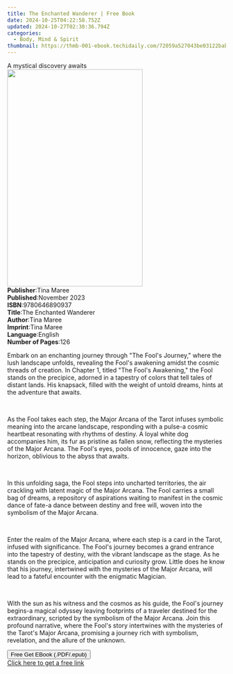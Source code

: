 ```yaml
---
title: The Enchanted Wanderer | Free Book
date: 2024-10-25T04:22:58.752Z
updated: 2024-10-27T02:30:36.794Z
categories:
  - Body, Mind & Spirit
thumbnail: https://thmb-001-ebook.techidaily.com/72059a527043be03122bab80455f4955d6d41396f9679ef23466d4dac527e332.jpg
---
```

<main id="book-container">
  <div class="flex flex-col">
    <div class="book-brief flex-1 py-6 px-4 sm:p-6 md:py-10 md:px-8">
      <!-- brief-->
      <div class="book-brief-main">A mystical discovery awaits</div>
    </div>
    <div
      class="book-meta-info flex-1 grid gap-4 col-start-1 col-end-3 row-start-1 sm:mb-6 sm:grid-cols-4 lg:gap-6 lg:col-start-2 lg:row-end-6 lg:row-span-6 lg:mb-0"
    >
      <div
        class="book-meta-info-left place-content-center mt-4 p-4 text-sm leading-6 col-start-2 col-span-2 dark:text-slate-400"
      >
        <img
          class="w-full h-500 object-cover rounded-lg sm:h-255 sm:col-span-2 lg:col-span-full"
          src="https://img-001-ebook.techidaily.com/f28f0009782ae82a9d7ffba53f6213b4600ca908b606089622bf24965f75c7e6.jpg"
          alt=""
          width="312"
          height="500"
        />
      </div>
      <div
        class="book-meta-info-right mt-2 col-start-1 row-start-2 col-span-3 self-center"
      >
        <!-- meta data  -->
        <div class="flex flex-col px-4 md:px-8">
          <div class="flex-1">
            <strong>Publisher</strong>:<span class="px-2">Tina Maree</span>
          </div>
          <div class="flex-1">
            <strong>Published</strong>:<span class="px-2">November 2023</span>
          </div>
          <div class="flex-1">
            <strong>ISBN</strong>:<span class="px-2">9780646890937</span>
          </div>
          <div class="flex-1">
            <strong>Title</strong>:<span class="px-2"
              >The Enchanted Wanderer</span
            >
          </div>
          <div class="flex-1">
            <strong>Author</strong>:<span class="px-2">Tina Maree</span>
          </div>
          <div class="flex-1">
            <strong>Imprint</strong>:<span class="px-2">Tina Maree</span>
          </div>
          <div class="flex-1">
            <strong>Language</strong>:<span class="px-2">English</span>
          </div>
          <div class="flex-1">
            <strong>Number of Pages</strong>:<span class="px-2">126</span>
          </div>
        </div>
      </div>
    </div>
    <div class="book-description flex-1 py-6 px-4 sm:p-6 md:py-10 md:px-8">
      <div class="book-description-main">
        <div accordion-content="" id="description">
          <p>
            Embark on an enchanting journey through "The Fool's Journey," where
            the lush landscape unfolds, revealing the Fool's awakening amidst
            the cosmic threads of creation. In Chapter 1, titled "The Fool's
            Awakening," the Fool stands on the precipice, adorned in a tapestry
            of colors that tell tales of distant lands. His knapsack, filled
            with the weight of untold dreams, hints at the adventure that
            awaits.
          </p>
          <p><br /></p>
          <p>
            As the Fool takes each step, the Major Arcana of the Tarot infuses
            symbolic meaning into the arcane landscape, responding with a
            pulse-a cosmic heartbeat resonating with rhythms of destiny. A loyal
            white dog accompanies him, its fur as pristine as fallen snow,
            reflecting the mysteries of the Major Arcana. The Fool's eyes, pools
            of innocence, gaze into the horizon, oblivious to the abyss that
            awaits.
          </p>
          <p><br /></p>
          <p>
            In this unfolding saga, the Fool steps into uncharted territories,
            the air crackling with latent magic of the Major Arcana. The Fool
            carries a small bag of dreams, a repository of aspirations waiting
            to manifest in the cosmic dance of fate-a dance between destiny and
            free will, woven into the symbolism of the Major Arcana.
          </p>
          <p><br /></p>
          <p>
            Enter the realm of the Major Arcana, where each step is a card in
            the Tarot, infused with significance. The Fool's journey becomes a
            grand entrance into the tapestry of destiny, with the vibrant
            landscape as the stage. As he stands on the precipice, anticipation
            and curiosity grow. Little does he know that his journey,
            intertwined with the mysteries of the Major Arcana, will lead to a
            fateful encounter with the enigmatic Magician.
          </p>
          <p><br /></p>
          <p>
            With the sun as his witness and the cosmos as his guide, the Fool's
            journey begins-a magical odyssey leaving footprints of a traveler
            destined for the extraordinary, scripted by the symbolism of the
            Major Arcana. Join this profound narrative, where the Fool's story
            intertwines with the mysteries of the Tarot's Major Arcana,
            promising a journey rich with symbolism, revelation, and the allure
            of the unknown.
          </p>
        </div>
        <div class="accordion-fader"></div>
      </div>
    </div>
    <div class="book-excerpts flex-1 py-6 px-4 sm:p-6 md:py-10 md:px-8"></div>
    <div
      class="book-about-author flex-1 py-6 px-4 sm:p-6 md:py-10 md:px-8"
    ></div>
    <div class="book-free-get flex-1 py-6 px-4 sm:p-6 md:py-10 md:px-8">
      <button
        id="btn-free-get"
        class="bg-blue-500 hover:bg-blue-700 text-white font-bold py-2 px-4 rounded"
      >
        Free Get EBook (.PDF/.epub)
      </button>
      <div id="countdown-display" class="px-2 text-lg mt-2"></div>
      <a
        id="free-link"
        class="hidden bg-blue-500 hover:bg-blue-700 text-white font-bold py-2 px-4 rounded"
        href="https://www.ebooks.com/en-us/book/211235045/the-enchanted-wanderer/tina-maree/"
        target="_blank"
        >Click here to get a free link</a
      >
    </div>
    <script>
      let countdownTime = 0;
      let countdownInterval = null;
      document
        .getElementById('btn-free-get')
        .addEventListener('click', startCountdown);
      function startCountdown() {
        countdownTime = new Date().getTime() + 60000 * 3;
        countdownInterval = setInterval(updateCountdown, 1000);
        document.getElementById('btn-free-get').disabled = true;
        document
          .getElementById('btn-free-get')
          .classList.add('bg-gray-500', 'cursor-not-allowed');
      }
      function updateCountdown() {
        let currentTime = new Date().getTime();
        let timeLeft = countdownTime - currentTime;
        let secondsLeft = Math.floor(timeLeft / 1000);
        document.getElementById('countdown-display').innerHTML =
          `Remaining time: ${secondsLeft} seconds.`;
        if (secondsLeft <= 0) {
          clearInterval(countdownInterval);
          document.getElementById('btn-free-get').classList.add('hidden');
          document.getElementById('free-link').classList.remove('hidden');
          document.getElementById('countdown-display').innerHTML = '';
        }
      }
    </script>
  </div>
</main>

<ins class="adsbygoogle"
      style="display:block"
      data-ad-client="ca-pub-7571918770474297"
      data-ad-slot="8358498916"
      data-ad-format="auto"
      data-full-width-responsive="true"></ins>
    